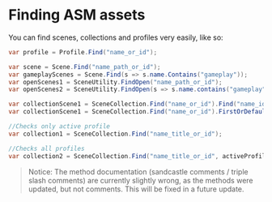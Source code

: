 # Finding ASM assets

You can find scenes, collections and profiles very easily, like so:

```csharp
var profile = Profile.Find("name_or_id");

var scene = Scene.Find("name_path_or_id");
var gameplayScenes = Scene.Find(s => s.name.Contains("gameplay"));
var openScenes1 = SceneUtility.FindOpen("name_path_or_id");
var openScenes2 = SceneUtility.FindOpen(s => s.name.contains("gameplay"));

var collectionScene1 = SceneCollection.Find("name_or_id").Find("name_id_or_path");
var collectionScene1 = SceneCollection.Find("name_or_id").FirstOrDefault(s => s.name.Contains("gameplay")); //Linq

//Checks only active profile
var collection1 = SceneCollection.Find("name_title_or_id"); 

//Checks all profiles
var collection2 = SceneCollection.Find("name_title_or_id", activeProfile: false); 
```

> Notice: The method documentation (sandcastle comments / triple slash comments) are currently slightly wrong, as the methods were updated, but not comments. This will be fixed in a future update.
